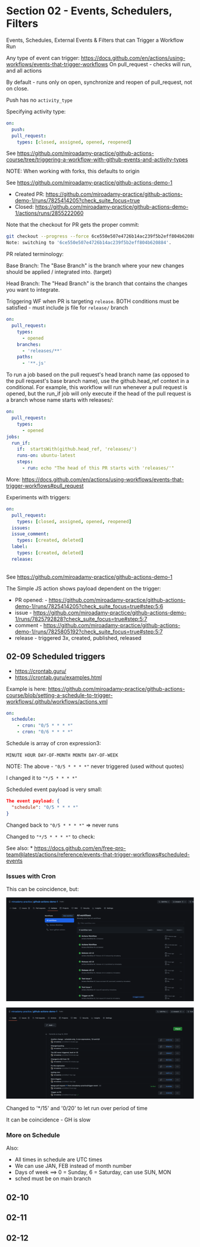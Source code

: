 # Section 02 - Events, Schedulers, Filters

Events, Schedules, External Events & Filters that can Trigger a Workflow Run

Any type of event can trigger: <https://docs.github.com/en/actions/using-workflows/events-that-trigger-workflows>
On pull_request - checks will run, and all actions

By default - runs only on open, synchronize and reopen of pull_request, not on close.

Push has no `activity_type`

Specifying activity type:

```yaml
on: 
  push:
  pull_request:
    types: [closed, assigned, opened, reopened]

```

See <https://github.com/miroadamy-practice/github-actions-course/tree/triggering-a-workflow-with-github-events-and-activity-types>

NOTE: When working with forks, this defaults to origin

See <https://github.com/miroadamy-practice/github-actions-demo-1>

* Created PR: <https://github.com/miroadamy-practice/github-actions-demo-1/runs/7825414205?check_suite_focus=true>
* Closed: <https://github.com/miroadamy-practice/github-actions-demo-1/actions/runs/2855222060>

Note that the checkout for PR gets the proper commit:

```sh
git checkout --progress --force 6ce550e507e4726b14ac239f5b2eff804b620884
Note: switching to '6ce550e507e4726b14ac239f5b2eff804b620884'.

```

PR related terminology:

Base Branch: The "Base Branch" is the branch where your new changes should be applied / integrated into. (target)

Head Branch: The "Head Branch" is the branch that contains the changes you want to integrate.

Triggering WF when PR is targeting `release`. BOTH conditions must be satisfied - must include js file for `release/` branch

```yaml
on:
  pull_request:
    types:
      - opened
    branches:
      - 'releases/**'
    paths:
      - '**.js'
```

To run a job based on the pull request's head branch name (as opposed to the pull request's base branch name), use the github.head_ref context in a conditional. For example, this workflow will run whenever a pull request is opened, but the run_if job will only execute if the head of the pull request is a branch whose name starts with releases/:

```yaml
on:
  pull_request:
    types:
      - opened
jobs:
  run_if:
    if:  startsWith(github.head_ref, 'releases/')
    runs-on: ubuntu-latest
    steps:
      - run: echo "The head of this PR starts with 'releases/'"
```

More: <https://docs.github.com/en/actions/using-workflows/events-that-trigger-workflows#pull_request>

Experiments with triggers:

```yaml
on: 
  pull_request:
    types: [closed, assigned, opened, reopened]
  issues:
  issue_comment:
    types: [created, deleted]
  label:
    types: [created, deleted]
  release:
  
```

See <https://github.com/miroadamy-practice/github-actions-demo-1>

The Simple JS action shows payload dependent on the trigger:

* PR opened: - <https://github.com/miroadamy-practice/github-actions-demo-1/runs/7825414205?check_suite_focus=true#step:5:6>
* issue - <https://github.com/miroadamy-practice/github-actions-demo-1/runs/7825792828?check_suite_focus=true#step:5:7>
* comment - <https://github.com/miroadamy-practice/github-actions-demo-1/runs/7825805192?check_suite_focus=true#step:5:7>
* release - triggered 3x, created, published, released

## 02-09 Scheduled triggers

* <https://crontab.guru/>
* <https://crontab.guru/examples.html>

Example is here: <https://github.com/miroadamy-practice/github-actions-course/blob/setting-a-schedule-to-trigger-workflows/.github/workflows/actions.yml>

```yaml
on:
  schedule:
    - cron: "0/5 * * * *"
    - cron: "0/6 * * * *" 
```

Schedule is array of cron expression3:

`MINUTE HOUR DAY-OF-MONTH MONTH DAY-OF-WEEK`

NOTE: The above - `"0/5 * * * *"` never triggered (used without quotes)

I changed it to `"*/5 * * * *"`

Scheduled event payload is very small:

```json
The event payload: {
  "schedule": "0/5 * * * *"
}
```

Changed back to `"0/5 * * * *"` => never runs

Changed to `"*/5 * * * *"` to check:

See also:
    * <https://docs.github.com/en/free-pro-team@latest/actions/reference/events-that-trigger-workflows#scheduled-events>

### Issues with Cron

This can be coincidence, but:

![actions](./img/sched-runs-1.png)

![commits](./img/sched-commits.png)

Changed to '*/15' and '0/20' to let run over period of time

It can be coincidence - GH is slow

### More on Schedule

Also:

* All times in schedule are UTC times
* We can use JAN, FEB instead of month number
* Days of week ==> 0 = Sunday, 6 = Saturday, can use SUN, MON
* sched must be on main branch

## 02-10

## 02-11

## 02-12
